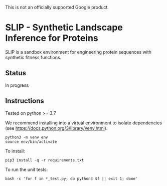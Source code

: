 This is not an officially supported Google product.

# SLIP - Synthetic Landscape Inference for Proteins

SLIP is a sandbox environment for engineering protein sequences with
synthetic fitness functions.

## Status

In progress

## Instructions

Tested on python >= 3.7

We recommend installing into a virtual environment to isolate dependencies (see https://docs.python.org/3/library/venv.html).

```
python3 -m venv env
source env/bin/activate
```

To install:
```
pip3 install -q -r requirements.txt
```

To run the unit tests:
```
bash -c 'for f in *_test.py; do python3 $f || exit 1; done'
```

